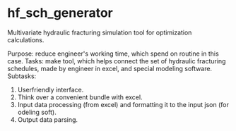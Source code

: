 # hf_sch_generator
Multivariate hydraulic fracturing simulation tool for optimization calculations.

Purpose: reduce engineer's working time, which spend on routine in this case.
Tasks: make tool, which helps connect the set of hydraulic fracturing schedules, made by engineer in excel, and special modeling software.
Subtasks:
1) Userfriendly interface.
2) Think over a convenient bundle with excel.
3) Input data processing (from excel) and formatting it to the input json (for odeling soft).
4) Output data parsing.
